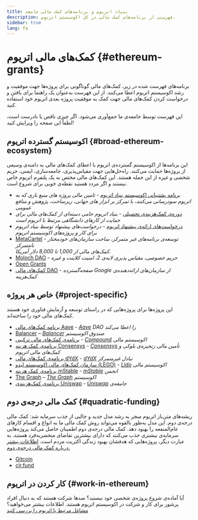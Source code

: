 ```yaml
---
title: بنیاد اتریوم و برنامه‌های کمک مالی جامعه
description: فهرستی از برنامه‌های کمک مالی در کل اکوسیستم اتریوم.
sidebar: true
lang: fa
---
```


# کمک‌های مالی اتریوم {#ethereum-grants}

برنامه‌های فهرست شده در زیر، کمک‌های مالی گوناگونی برای پروژه‌ها جهت موفقیت و رشد اکوسیستم اتریوم اعطا می‌کنند. از این فهرست به‌عنوان یک راهنما برای یافتن و درخواست کردن کمک‌های مالی جهت کمک به موفقیت پروژه بعدی اتریوم خود استفاده کنید.

این فهرست توسط جامعه‌ی ما جمع‌آوری می‌شود. اگر چیزی ناقص یا نادرست است، لطفاً این صفحه را ویرایش کنید!

## اکوسیستم گسترده اتریوم {#broad-ethereum-ecosystem}

این برنامه‌ها از اکوسیستم گسترده‌ی اتریوم با اعطای کمک‌های مالی به دامنه‌ی وسیعی از پروژه‌ها حمایت می‌کنند. راه‌حل‌هایی جهت مقیاس‌پذیری، جامعه‌سازی، ایمنی، حریم شخصی و غیره از این جمله هستند. این کمک‌های مالی مختص به یک پلتفرم اتریوم خاص نیستند و اگر مردد هستید نقطه‌ی خوبی برای شروع است.

- [برنامه پشتیبانی اکوسیستم بنیاد اتریوم](https://esp.ethereum.foundation) - _تامین مالی پروژه های منبع بازی که به اتریوم سودرسانی می‌کنند، با تمرکز بر ابزار های جهانی، زیرساخت، پژوهش و منافع عمومی_
- [دوره‌ی کمک‌هزینه‌ی تحصیلی](/community/grants/academic-grants-round/) - _بنیاد اتریوم حامی دسته‌ای از کمک‌های مالی برای حمایت از کارهای دانشگاهی مرتبط با اتریوم است_
- [درخواست‌های ارائه‌ی پیشنهاد اتریوم](https://github.com/ethereum/requests-for-proposals) - _درخواست‌های پیشنهاد توسط بنیاد اتریوم برای کار و پروژه‌های اکوسیستم اتریوم_
- [MetaCartel](https://www.metacartel.org/grants/) - _توسعه‌ی برنامه‌های غیر متمرکز، ساخت سازمان‌های خودمختار نامتمرکز  
  کمک‌های مالی از 1,000 تا 8,000 دلار آمریکا._
- [Moloch DAO](https://www.molochdao.com/) - _حریم خصوصی، مقیاس پذیری لایه‌ی 2، امنیت کلاینت و غیره_
- [Open Grants](https://opengrants.com/explore)
- [ کمک‌های مالی DAO](https://docs.google.com/spreadsheets/d/1XHc-p_MHNRdjacc8uOEjtPoWL86olP4GyxAJOFO0zxY/edit#gid=0) - _صفحه‌گسترده Google از سازمان‌های ارائه‌دهنده‌ی کمک‌هزینه_

## خاص هر پروژه {#project-specific}

این پروژه‌ها برای پروژه‌هایی که در راستای توسعه و آزمایش فناوری خود هستند کمک‌های مالی خود را ساخته‌اند.

- [برنامه کمک‌های مالی Aave](https://aavegrants.org/) - _[Aave](https://aave.com/) DAO را اعطا می‌کند_
- [Balancer](https://forms.gle/c68e4fM7JHCQkPkN7) – _[Balancer](https://balancer.fi/) صندوق اکوسیستم_
- [برنامه‌ی کمک‌های مالی ترکیبی](https://compoundgrants.org/) - _[Compound](https://compound.finance/) اکوسیستم مالی_
- [برنامه‌ی کمک هزینه Consensys](https://consensys.net/grants/) - _[Consensys](https://consensys.net/) تأمین مالی زنجیره‌ی بلوکی و کمک‌های مالی اتریوم_
- [برنامه‌ی کمک‌های مالی dYdX](https://dydxgrants.com/) - _[dYdX](https://dydx.exchange/) تبادل غیرمتمرکز_
- [سازمان کمک‌های مالی اکوسیستم لیدو (LEGO)](https://lego.lido.fi/) - _[Lido](https://lido.fi/) اکوسیستم مالی_
- [برنامه‌ی کمک هزینه mStable](https://docs.mstable.org/advanced/grants-program) - _[mStable](https://mstable.org/) انجمن_
- [The Graph](https://airtable.com/shrdfvnFvVch3IOVm) – _[The Graph](https://thegraph.com/) اکوسیستم_
- [برنامه‌ی کمک‌هزینه‌ی Uniswap](https://www.unigrants.org/) - _[Uniswap](https://uniswap.org/) جامعه‌ی_

## کمک مالی درجه‌ی دوم {#quadratic-funding}

ریشه‌های متن‌باز اتریوم منجر به رشد مدل جدید و جالبی از جذب سرمایه شد: کمک مالی درجه‌ی دوم. این مدل به‌طور بالقوه می‌تواند روش کمک مالی ما به انواع و اقسام کارهای عام‌المنفعه را بهبود دهد. کمک مالی درجه‌ی دوم اطمینان حاصل می‌کند پروژه‌هایی سرمایه‌ی بیشتری جذب می‌کنند که دارای بیشترین تقاضای منحصربه‌فرد هستند. به عبارت دیگر، پروژه‌هایی که هدفشان بهبود زندگی اکثریت مردم است. [اطلاعات بیشتر درباره کمک مالی درجه‌ی دوم.](/defi/#quadratic-funding)

- [Gitcoin](https://gitcoin.co/grants)
- [clr.fund](https://clr.fund/)

## کار کردن در اتریوم {#work-in-ethereum}

آیا آماده‌ی شروع پروژه‌ی شخصی خود نیستید؟ صدها شرکت هستند که به دنبال افراد پرشور برای کار و شرکت در اکوسیستم اتریوم هستند. اطلاعات بیشتر می‌خواهید؟ [مشاغل مرتبط با اتریوم را بررسی کنید](/community/get-involved/#ethereum-jobs)
